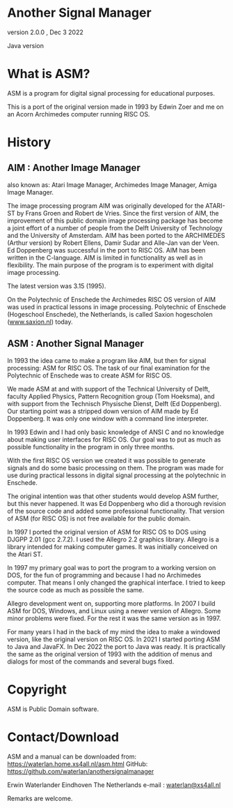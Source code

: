 # Another Signal Manager

version 2.0.0 , Dec 3 2022

Java version


# What is ASM?

ASM is a program for digital signal processing for educational purposes.

This is a port of the original version made in 1993 by Edwin Zoer and me on an
Acorn Archimedes computer running RISC OS.

# History

## AIM : Another Image Manager

also known as:
Atari Image Manager,
Archimedes Image Manager,
Amiga Image Manager. 

The image processing program AIM was originally developed for the 
ATARI-ST  by Frans Groen and  Robert de Vries.  Since  the  first 
version  of  AIM, the improvement of  this  public  domain  image 
processing  package  has  become a joint effort of  a  number  of 
people from the Delft University of Technology and the University 
of  Amsterdam.
AIM has been ported to the ARCHIMEDES (Arthur version) by  Robert
Ellens, Damir Sudar and Alle-Jan van der Veen.
Ed Doppenberg  was successful in the port to RISC OS. 
AIM has been written in the C-language. 
AIM is limited in functionality as well as in flexibility.
The main  purpose of the program is to experiment with digital
image processing.

The latest version was 3.15 (1995).

On the Polytechnic of Enschede the Archimedes RISC OS version of AIM was used
in practical lessons in image processing.  Polytechnic of Enschede (Hogeschool
Enschede), the Netherlands, is called Saxion hogescholen (www.saxion.nl)
today.


## ASM : Another Signal Manager

In 1993 the idea came to make a program like AIM, but then for signal
processing: ASM for RISC OS.  The task of our final examination for the
Polytechnic of Enschede was to create ASM for RISC OS.

We made ASM at and with support of the Technical University of Delft, faculty
Applied Physics, Pattern Recognition group (Tom Hoeksma), and with support from
the Technisch Physische Dienst, Delft (Ed Doppenberg).  Our starting point was
a stripped down version of AIM made by Ed Doppenberg.  It was only one window
with a command line interpreter. 

In 1993 Edwin and I had only basic knowledge of ANSI C and no knowledge about
making user interfaces for RISC OS. Our goal was to put as much as possible
functionality in the program in only three months.

With the first RISC OS version we created it was possible to generate signals
and do some basic processing on them. The program was made for use during
practical lessons in digital signal processing at the polytechnic in Enschede.

The original intention was that other students would develop ASM further, but
this never happened. It was Ed Doppenberg who did a thorough revision of the
source code and added some professional functionality. That version of ASM (for
RISC OS) is not free available for the public domain.

In 1997 I ported the original version of ASM for RISC OS to DOS using DJGPP
2.01 (gcc 2.7.2). I used the Allegro 2.2 graphics library.  Allegro is a
library intended for making computer games. It was initially conceived on the
Atari ST.

In 1997 my primary goal was to port the program to a working version on DOS, for
the fun of programming and because I had no Archimedes computer.  That means I
only changed the graphical interface. I tried to keep the source code as much
as possible the same.

Allegro development went on, supporting more platforms.  In 2007 I build ASM
for DOS, Windows, and Linux using a newer version of Allegro.  Some minor
problems were fixed. For the rest it was the same version as in 1997.

For many years I had in the back of my mind the idea to make a windowed
version, like the original version on RISC OS. In 2021 I started porting ASM to
Java and JavaFX. In Dec 2022 the port to Java was ready. It is practically the
same as the original version of 1993 with the addition of menus and dialogs for
most of the commands and several bugs fixed.


# Copyright

ASM is Public Domain software.


# Contact/Download

ASM and a manual can be downloaded from:
https://waterlan.home.xs4all.nl/asm.html
GitHub: https://github.com/waterlan/anothersignalmanager

Erwin Waterlander
Eindhoven
The Netherlands
e-mail :   waterlan@xs4all.nl

Remarks are welcome.
